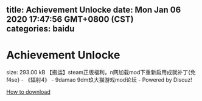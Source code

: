 
title: Achievement Unlocke
date: Mon Jan 06 2020 17:47:56 GMT+0800 (CST)    
categories: baidu
---

# Achievement Unlocke
size: 293.00 kB
 【搬运】steam正版福利，n网加载mod下重新启用成就补丁{免f4se} - 《辐射4》 - 9damao 9dm玖大猫游戏mod论坛 - Powered by Discuz!
 

[How to download](https://bpcam.bemobtrk.com/go/2ceec3aa-1ca2-46d6-b9ff-aaa5c184517c?jno=1075)